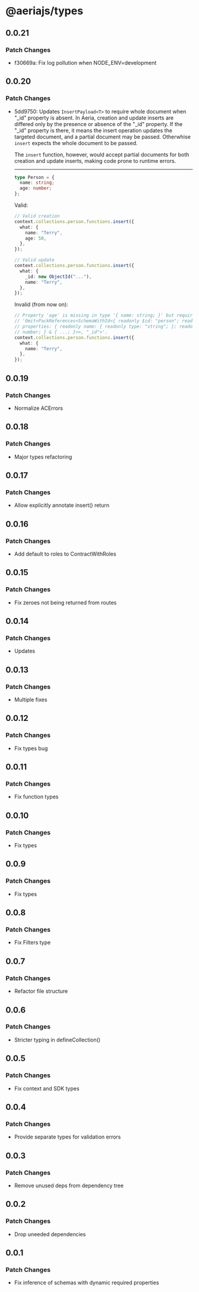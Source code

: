 # @aeriajs/types

## 0.0.21

### Patch Changes

- f30669a: Fix log pollution when NODE_ENV=development

## 0.0.20

### Patch Changes

- 5dd9750: Updates `InsertPayload<T>` to require whole document when "\_id" property is absent.
  In Aeria, creation and update inserts are differed only by the presence or absence of the "\_id" property. If the "\_id" property is there, it means the insert operation updates the targeted document, and a partial document may be passed. Otherwhise `insert` expects the whole document to be passed.

  The `insert` function, however, would accept partial documents for both creation and update inserts, making code prone to runtime errors.

  ***

  ```typescript
  type Person = {
    name: string;
    age: number;
  };
  ```

  Valid:

  ```typescript
  // Valid creation
  context.collections.person.functions.insert({
    what: {
      name: "Terry",
      age: 50,
    },
  });

  // Valid update
  context.collections.person.functions.insert({
    what: {
      _id: new ObjectId("..."),
      name: "Terry",
    },
  });
  ```

  Invalid (from now on):

  ```typescript
  // Property 'age' is missing in type '{ name: string; }' but required in type
  // 'Omit<PackReferences<SchemaWithId<{ readonly $id: "person"; readonly
  // properties: { readonly name: { readonly type: "string"; }; readonly age:
  // number; } & { ...; }>>, "_id">'.
  context.collections.person.functions.insert({
    what: {
      name: "Terry",
    },
  });
  ```

## 0.0.19

### Patch Changes

- Normalize ACErrors

## 0.0.18

### Patch Changes

- Major types refactoring

## 0.0.17

### Patch Changes

- Allow explicitly annotate insert() return

## 0.0.16

### Patch Changes

- Add default to roles to ContractWithRoles

## 0.0.15

### Patch Changes

- Fix zeroes not being returned from routes

## 0.0.14

### Patch Changes

- Updates

## 0.0.13

### Patch Changes

- Multiple fixes

## 0.0.12

### Patch Changes

- Fix types bug

## 0.0.11

### Patch Changes

- Fix function types

## 0.0.10

### Patch Changes

- Fix types

## 0.0.9

### Patch Changes

- Fix types

## 0.0.8

### Patch Changes

- Fix Filters<T> type

## 0.0.7

### Patch Changes

- Refactor file structure

## 0.0.6

### Patch Changes

- Stricter typing in defineCollection()

## 0.0.5

### Patch Changes

- Fix context and SDK types

## 0.0.4

### Patch Changes

- Provide separate types for validation errors

## 0.0.3

### Patch Changes

- Remove unused deps from dependency tree

## 0.0.2

### Patch Changes

- Drop uneeded dependencies

## 0.0.1

### Patch Changes

- Fix inference of schemas with dynamic required properties
